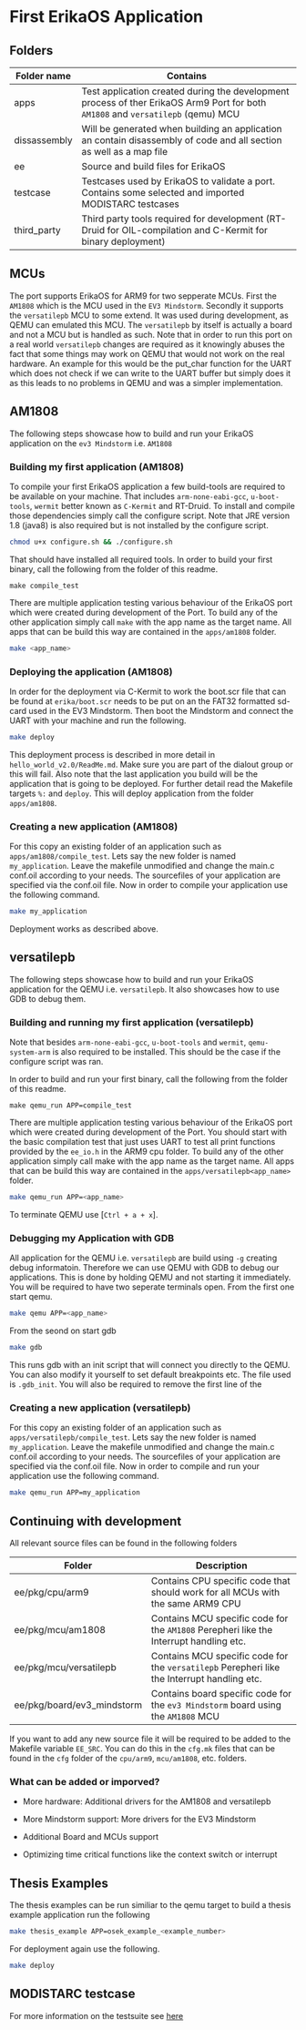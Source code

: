 # First ErikaOS Application

## Folders
| Folder name  | Contains                                                                                                                     |
|--------------|------------------------------------------------------------------------------------------------------------------------------|
| apps         | Test application created during the development process of ther ErikaOS Arm9 Port for both `AM1808` and `versatilepb` (qemu) MCU |
| dissassembly | Will be generated when building an application an contain disassembly of code and all section as well as a map file          |
| ee           | Source and build files for ErikaOS                                                                                           |
| testcase     | Testcases used by ErikaOS to validate a port. Contains some selected and imported MODISTARC testcases                        |
| third_party  | Third party tools required for development (RT-Druid for OIL-compilation and C-Kermit for binary deployment)                 |


## MCUs
The port supports ErikaOS for ARM9 for two sepperate MCUs. First the `AM1808` which is the MCU used in the `EV3 Mindstorm`.
Secondly it supports the `versatilepb` MCU to some extend. It was used during development, as QEMU can emulated this MCU. The `versatilepb` by itself is actually a board and not a MCU but is handled as such.
Note that in order to run this port on a real world `versatilepb` changes are required as it knowingly abuses the fact that some things may work on QEMU that would not work on the real hardware.
An example for this would be the put_char function for the UART which does not check if we can write to the UART buffer but simply does it as this leads to no problems in QEMU and was a simpler implementation.

## AM1808
The following steps showcase how to build and run your ErikaOS application on the `ev3 Mindstorm` i.e. `AM1808`

### Building my first application (AM1808)
To compile your first ErikaOS application a few build-tools are required to be available on your machine.
That includes `arm-none-eabi-gcc`, `u-boot-tools`, `wermit` better known as `C-Kermit` and RT-Druid.
To install and compile those dependencies simply call the configure script.
Note that JRE version 1.8 (java8) is also required but is not installed by the configure script.
```sh
chmod u+x configure.sh && ./configure.sh
```

That should have installed all required tools. In order to build your first binary, call the following from the folder of this readme.
```
make compile_test
```
There are multiple application testing various behaviour of the ErikaOS port which were created during development of the Port. 
To build any of the other application simply call `make` with the app name as the target name.
All apps that can be build this way are contained in the `apps/am1808` folder.
```sh
make <app_name>
```

### Deploying the application (AM1808)
In order for the deployment via C-Kermit to work the boot.scr file that can be found at `erika/boot.scr` needs to be put on an the FAT32 formatted sd-card used in the EV3 Mindstorm. Then boot the Mindstorm and connect the UART with your machine and run the following.
```sh
make deploy
```
This deployment process is described in more detail in `hello_world_v2.0/ReadMe.md`.
Make sure you are part of the dialout group or this will fail. Also note that the last application you build will be the application that is going to be deployed. For further detail read the Makefile targets `%:` and `deploy`. This will deploy application from the folder `apps/am1808`.

### Creating a new application (AM1808)
For this copy an existing folder of an application such as `apps/am1808/compile_test`. Lets say the new folder is named `my_application`. Leave the makefile unmodified and change the main.c conf.oil according to your needs. The sourcefiles of your application are specified via the conf.oil file.
Now in order to compile your application use the following command.
```sh
make my_application
```
Deployment works as described above.


## versatilepb
The following steps showcase how to build and run your ErikaOS application for the QEMU i.e. `versatilepb`.
It also showcases how to use GDB to debug them.

### Building and running my first application (versatilepb)
Note that besides `arm-none-eabi-gcc`, `u-boot-tools` and `wermit`, `qemu-system-arm` is also required to be installed.
This should be the case if the configure script was ran. 

In order to build and run your first binary, call the following from the folder of this readme.
```
make qemu_run APP=compile_test
```
There are multiple application testing various behaviour of the ErikaOS port which were created during development of the Port. 
You should start with the basic compilation test that just uses UART to test all print functions provided by the `ee_io.h` in the ARM9 cpu folder.
To build any of the other application simply call make with the app name as the target name.
All apps that can be build this way are contained in the `apps/versatilepb<app_name>` folder.
```sh
make qemu_run APP=<app_name>
```
To terminate QEMU use [`Ctrl + a + x`].


### Debugging my Application with GDB
All application for the QEMU i.e. `versatilepb` are build using `-g` creating debug informatoin. Therefore we can use QEMU with GDB to debug our applications.
This is done by holding QEMU and not starting it immediately.
You will be required to have two seperate terminals open. From the first one start qemu.
```sh
make qemu APP=<app_name>
```
From the seond on start gdb

```sh
make gdb
```
This runs gdb with an init script that will connect you directly to the QEMU. You can also modify it yourself to set default breakpoints etc. The file used is `.gdb_init`. You will also be required to remove the first line of the

### Creating a new application (versatilepb)
For this copy an existing folder of an application such as `apps/versatilepb/compile_test`. Lets say the new folder is named `my_application`. Leave the makefile unmodified and change the main.c conf.oil according to your needs. The sourcefiles of your application are specified via the conf.oil file.
Now in order to compile and run your application use the following command.
```sh
make qemu_run APP=my_application
```

## Continuing with development

All relevant source files can be found in the following folders

| Folder                     | Description                                                                                 |
|----------------------------|---------------------------------------------------------------------------------------------|
| ee/pkg/cpu/arm9            | Contains CPU specific code that should work for all MCUs with the same ARM9 CPU             |
| ee/pkg/mcu/am1808          | Contains MCU specific code for the `AM1808` Perepheri like the Interrupt handling etc.      |
| ee/pkg/mcu/versatilepb     | Contains MCU specific code for the `versatilepb` Perepheri like the Interrupt handling etc. |
| ee/pkg/board/ev3_mindstorm | Contains board specific code for the `ev3 Mindstorm` board using the `AM1808` MCU           |

If you want to add any new source file it will be required to be added to the Makefile variable `EE_SRC`.
You can do this in the `cfg.mk` files that can be found in the `cfg` folder of the `cpu/arm9`, `mcu/am1808`, etc. folders.

### What can be added or imporved?

* More hardware: Additional drivers for the AM1808 and versatilepb

* More Mindstorm support: More drivers for the EV3 Mindstorm

* Additional Board and MCUs support

* Optimizing time critical functions like the context switch or interrupt 


## Thesis Examples
The thesis examples can be run similiar to the qemu target to build a thesis example application run the following
```sh
make thesis_example APP=osek_example_<example_number>
```

For deployment again use the following.
```sh
make deploy
```


## MODISTARC testcase
For more information on the testsuite see [here](./testcases/readme.md)
